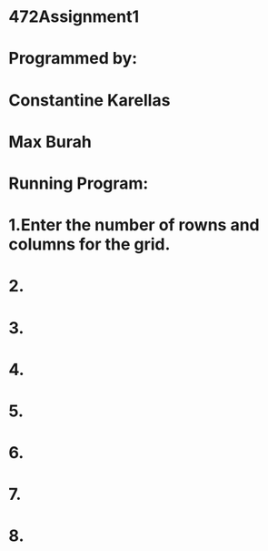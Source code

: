 # 472Assignment1

# Programmed by:
# Constantine Karellas
# Max Burah

# Running Program:
# 1.Enter the number of rowns and columns for the grid.
# 2.
# 3.
# 4.
# 5.
# 6.
# 7.
# 8.

